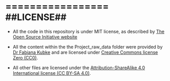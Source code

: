 =================
##LICENSE##
=================
* All the code in this repository is under MIT license, as described by [The Open Source Initiative website](https://opensource.org/licenses/MIT) 

* All the content within the the Project_raw_data folder were provided by [Dr Fabiana Kubke](https://unidirectory.auckland.ac.nz/profile/f-kubke) and are licensed under [Creative Commons license Zero (CC0)](https://creativecommons.org/publicdomain/zero/1.0/). 

* All other files are licensed under the [Attribution-ShareAlike 4.0 International license (CC BY-SA 4.0)](https://creativecommons.org/licenses/by-sa/4.0/). 

